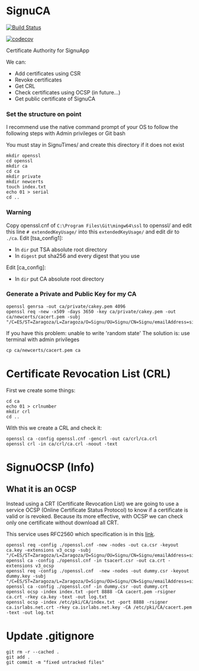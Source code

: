 # SignuCA

[![Build Status](https://travis-ci.com/marcosruiz/SignuCA.svg?branch=master)](https://travis-ci.com/marcosruiz/SignuCA)

[![codecov](https://codecov.io/gh/marcosruiz/SignuCA/branch/master/graph/badge.svg)](https://codecov.io/gh/marcosruiz/SignuCA)

Certificate Authority for SignuApp

We can:
 - Add certificates using CSR
 - Revoke certificates
 - Get CRL
 - Check certificates using OCSP (in future...)
 - Get public certificate of SignuCA

### Set the structure on point

I recommend use the native command prompt of your OS to follow the following steps with Admin privileges or Git bash

You must stay in SignuTimes/ and create this directory if it does not exist

~~~
mkdir openssl
cd openssl
mkdir ca
cd ca
mkdir private
mkdir newcerts
touch index.txt
echo 01 > serial
cd ..
~~~

### Warning

Copy openssl.cnf of `C:\Program Files\Git\mingw64\ssl` to openssl/ and edit this line `# extendedKeyUsage/` into this `extendedKeyUsage/` and edit dir to `./ca`.
Edit [tsa_config1]:

- In `dir` put TSA absolute root directory
- In `digest` put sha256 and every digest that you use

Edit [ca_config]:

- In `dir` put CA absolute root directory



### Generate a Private and Public Key for my CA

~~~
openssl genrsa -out ca/private/cakey.pem 4096
openssl req -new -x509 -days 3650 -key ca/private/cakey.pem -out ca/newcerts/cacert.pem -subj "/C=ES/ST=Zaragoza/L=Zaragoza/O=Signu/OU=Signu/CN=Signu/emailAddress=signu.app@gmail.com"
~~~

If you have this problem: unable to write 'random state'
The solution is: use terminal with admin privileges

~~~
cp ca/newcerts/cacert.pem ca
~~~

# Certificate Revocation List (CRL)

First we create some things:
~~~
cd ca
echo 01 > crlnumber
mkdir crl
cd ..
~~~

With this we create a CRL and check it:
~~~
openssl ca -config openssl.cnf -gencrl -out ca/crl/ca.crl
openssl crl -in ca/crl/ca.crl -noout -text
~~~

# SignuOCSP (Info)

## What it is an OCSP

Instead using a CRT (Certificate Revocation List) we are going to use a service OCSP (Online Certificate Status Protocol) to know if a certificate is valid or is revoked.
Because its more effective, with OCSP we can check only one certificate without download all CRT.

This service uses RFC2560 which specification is in this [link](https://www.ietf.org/rfc/rfc2560.txt).

~~~
openssl req -config ./openssl.cnf -new -nodes -out ca.csr -keyout ca.key -extensions v3_ocsp -subj "/C=ES/ST=Zaragoza/L=Zaragoza/O=Signu/OU=Signu/CN=Signu/emailAddress=signu.app@gmail.com"
openssl ca -config ./openssl.cnf -in tsacert.csr -out ca.crt -extensions v3_ocsp
openssl req -config ./openssl.cnf  -new -nodes -out dummy.csr -keyout dummy.key -subj "/C=ES/ST=Zaragoza/L=Zaragoza/O=Signu/OU=Signu/CN=Signu/emailAddress=signu.app@gmail.com"
openssl ca -config ./openssl.cnf -in dummy.csr -out dummy.crt
openssl ocsp -index index.txt -port 8888 -CA cacert.pem -rsigner ca.crt -rkey ca.key -text -out log.txt
openssl ocsp -index /etc/pki/CA/index.txt -port 8888 -rsigner ca.isrlabs.net.crt -rkey ca.isrlabs.net.key -CA /etc/pki/CA/cacert.pem -text -out log.txt
~~~


# Update .gitignore

~~~
git rm -r --cached .
git add .
git commit -m "fixed untracked files"
~~~
